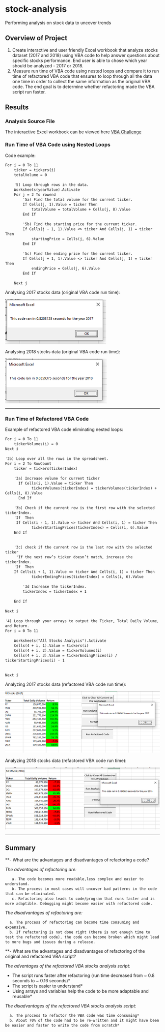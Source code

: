 # stock-analysis
Performing analysis on stock data to uncover trends

## Overview of Project
1. Create interactive and user friendly Excel workbook that analyze stocks dataset (2017 and 2018) using VBA code to help answer questions about specific stocks performance. End user is able to chose which year should be analyzed - 2017 or 2018.
2. Measure run time of VBA code using nested loops and compare it to run time of refactored VBA code that ensures to loop through all the data one time in order to collect the same information as the original VBA code. The end goal is to determine whether refactoring made the VBA script run faster.

## Results


### Analysis Source File

The interactive Excel workbook can be viewed here [VBA Challenge](VBA_Challenge.xlsm)

### Run Time of VBA Code using Nested Loops

Code example:
   
    For i = 0 To 11
        ticker = tickers(i)
        totalVolume = 0
        
        '5) Loop through rows in the data.
        Worksheets(yearValue).Activate
        For j = 2 To rowend
            '5a) Find the total volume for the current ticker.
            If Cells(j, 1).Value = ticker Then
                totalVolume = totalVolume + Cells(j, 8).Value
            End If
            
            '5b) Find the starting price for the current ticker.
            If Cells(j - 1, 1).Value <> ticker And Cells(j, 1) = ticker Then
                startingPrice = Cells(j, 6).Value
            End If
            
            '5c) Find the ending price for the current ticker.
            If Cells(j + 1, 1).Value <> ticker And Cells(j, 1) = ticker Then
                endingPrice = Cells(j, 6).Value
            End If
            
        Next j

Analysing 2017 stocks data (original VBA code run time):

![2017Original](Resources/VBA_Challenge_Original_Code_2017.png)

Analysing 2018 stocks data (original VBA code run time):

![2018Original](Resources/VBA_Challenge_Original_Code_2018.png)

---
### Run Time of Refactored VBA Code

Example of refactored VBA code eliminating nested loops:

    For i = 0 To 11
        tickerVolumes(i) = 0
    Next i
        
    '2b) Loop over all the rows in the spreadsheet.
    For i = 2 To RowCount
        ticker = tickers(tickerIndex)
        
        '3a) Increase volume for current ticker
          If Cells(i, 1).Value = ticker Then
                tickerVolumes(tickerIndex) = tickerVolumes(tickerIndex) + Cells(i, 8).Value
          End If
        
        '3b) Check if the current row is the first row with the selected tickerIndex.
        'If  Then
         If Cells(i - 1, 1).Value <> ticker And Cells(i, 1) = ticker Then
                tickerStartingPrices(tickerIndex) = Cells(i, 6).Value
        End If
           
        
        '3c) check if the current row is the last row with the selected ticker
         'If the next row’s ticker doesn’t match, increase the tickerIndex.
        'If  Then
        If Cells(i + 1, 1).Value <> ticker And Cells(i, 1) = ticker Then
                tickerEndingPrices(tickerIndex) = Cells(i, 6).Value

            '3d Increase the tickerIndex.
            tickerIndex = tickerIndex + 1
            
        End If
    
    Next i
    
    '4) Loop through your arrays to output the Ticker, Total Daily Volume, and Return.
    For i = 0 To 11
        
        Worksheets("All Stocks Analysis").Activate
        Cells(4 + i, 1).Value = tickers(i)
        Cells(4 + i, 2).Value = tickerVolumes(i)
        Cells(4 + i, 3).Value = tickerEndingPrices(i) / tickerStartingPrices(i) - 1
        
        
    Next i
    
    
Analyzing 2017 stocks data (refactored VBA code run time):

![2017](Resources/VBA_Challenge_2017.png)

Analyzing 2018 stocks data (refactored VBA code run time):

![2018](Resources/VBA_Challenge_2018.png)
  
---

## Summary

**- What are the advantages and disadvantages of refactoring a code?

   *The advantages of refactoring are:*
   
       a. The code becomes more readable,less complex and easier to understand. 
       b. The process in most cases will uncover bad patterns in the code that can be eliminated. 
       c. Refactoring also leads to code/program that runs faster and is more adaptible. Debugging might become easier with refactored code.
   
   *The disadvantages of refactoring are:* 
   
      a. The process of refactoring can become time consuming and expensive. 
      b. If refactoring is not done right (there is not enough time to test the refactored code), the code can become broken which might lead to more bugs and issues during a release.

**- What are the advantages and disadvantages of refactoring of the original and refactored VBA script?

  *The advantages of the refactored VBA stocks analysis script:*
  
   -  The script runs faster after refactoring (run time decreased from ~ 0.8 seconds to ~ 0.16 seconds)*
   -  The script is easier to understand*
   -  Using arrays and variables help the code to be more adaptable and reusable*
      
  *The disadvantages of the refactored VBA stocks analysis script:*
  
      a. The process to refactor the VBA code was time consuming*
      b. About 70% of the code had to be re-written and it might have been be easier and faster to write the code from scratch*
   
      
  
